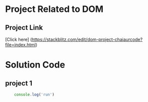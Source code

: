 # Project Related to DOM

## Project Link
[Click here] (https://stackblitz.com/edit/dom-project-chaiaurcode?file=index.html)

# Solution Code
## project 1

``` Javascript
    console.log('run')
```